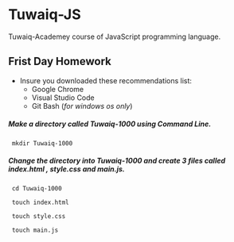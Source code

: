 # Tuwaiq-JS
Tuwaiq-Academey course of JavaScript programming language.

## Frist Day Homework

- Insure you downloaded these recommendations list:
    - Google Chrome
    - Visual Studio Code
    - Git Bash (*for windows os only*)

##### Make a directory called Tuwaiq-1000 using Command Line.
    
     mkdir Tuwaiq-1000

##### Change the directory into  *Tuwaiq-1000* and create 3 files called *index.html* , *style.css* and *main.js*.

     cd Tuwaiq-1000

     touch index.html

     touch style.css

     touch main.js

##### 